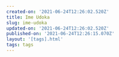 ```yaml
---
created-on: '2021-06-24T12:26:02.520Z'
title: Ime Udoka
slug: ime-udoka
updated-on: '2021-06-24T12:26:02.520Z'
published-on: '2021-06-24T12:26:15.070Z'
layout: '[tags].html'
tags: tags
---
```



